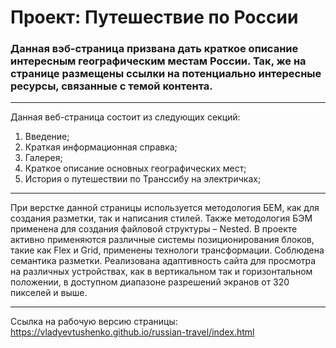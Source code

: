 # Проект: Путешествие по России

### Данная вэб-страница призвана дать краткое описание интересным географическим местам России. Так, же на странице размещены ссылки на потенциально интересные ресурсы, связанные с темой контента. 
---

Данная веб-страница состоит из следующих секций:

1. Введение;
2. Краткая информационная справка;
3. Галерея;
4. Краткое описание основных географических мест;
5. История о путешествии по Транссибу на электричках;

---

При верстке данной страницы используется методология БЕМ, как для создания разметки, так и написания стилей. Также методология БЭМ применена для создания файловой структуры – Nested.
В проекте активно применяются различные системы позиционирования блоков, такие как Flex и Grid, применены технологи трансформации. Соблюдена семантика разметки. Реализована адаптивность сайта для просмотра на различных устройствах, как в вертикальном так и горизонтальном положении, в доступном диапазоне разрешений экранов от 320 пикселей и выше.

---

Ссылка на рабочую версию страницы: https://vladyevtushenko.github.io/russian-travel/index.html